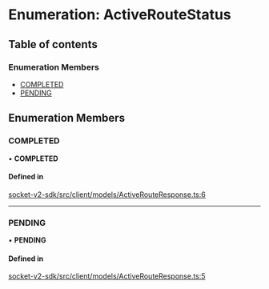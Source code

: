 # Enumeration: ActiveRouteStatus

## Table of contents

### Enumeration Members

- [COMPLETED](ActiveRouteStatus.md#completed)
- [PENDING](ActiveRouteStatus.md#pending)

## Enumeration Members

### COMPLETED

• **COMPLETED**

#### Defined in

[socket-v2-sdk/src/client/models/ActiveRouteResponse.ts:6](https://github.com/SocketDotTech/socket-v2-sdk/blob/b3c3e8d/src/client/models/ActiveRouteResponse.ts#L6)

---

### PENDING

• **PENDING**

#### Defined in

[socket-v2-sdk/src/client/models/ActiveRouteResponse.ts:5](https://github.com/SocketDotTech/socket-v2-sdk/blob/b3c3e8d/src/client/models/ActiveRouteResponse.ts#L5)
